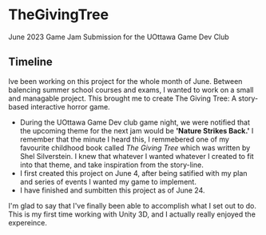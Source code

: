 # TheGivingTree
June 2023 Game Jam Submission for the UOttawa Game Dev Club

## Timeline
Ive been working on this project for the whole month of June. Between balencing summer school courses and exams, I wanted to work on a small and managable project. This brought me to create The Giving Tree: A story-based interactive horror game.

* During the UOttawa Game Dev club game night, we were notified that the upcoming theme for the next jam would be **'Nature Strikes Back.'** I remember that the minute I heard this, I remmebered one of my favourite childhood book called *The Giving Tree* which was written by Shel Silverstein. I knew that whatever I wanted whatever I created to fit into that theme, and take inspiration from the story-line.
* I first created this project on June 4, after being satified with my plan and series of events I wanted my game to implement.
* I have finished and sumbitten this project as of June 24.

I'm glad to say that I've finally been able to accomplish what I set out to do. This is my first time working with Unity 3D, and I actually really enjoyed the expereince.


